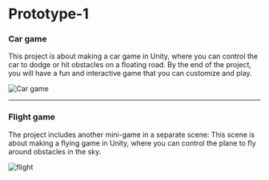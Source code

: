 # Prototype-1 


### Car game
This project is about making a car game in Unity, where you can control the car to dodge or hit obstacles on a floating road. By the end of the project, you will have a fun and interactive game that you can customize and play.

![Car game](https://github.com/Miko7845/Unity-Learning-Projects/blob/Prototype-1/img-1.png)


---


### Flight game
The project includes another mini-game in a separate scene: This scene is about making a flying game in Unity, where you can control the plane to fly around obstacles in the sky.

![flight](https://github.com/Miko7845/Unity-Learning-Projects/blob/Prototype-1/img-2.png)
